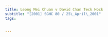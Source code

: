 ```yaml
---
title: Leong Mei Chuan v David Chan Teck Hock 
subtitle: "[2001] SGHC 80 / 25\_April\_2001"
tags:


---
```


